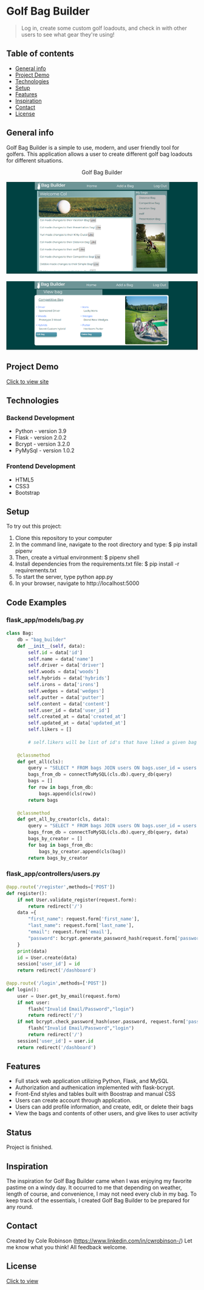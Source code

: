 # Golf Bag Builder
> Log in, create some custom golf loadouts, and check in with other users to see what gear they're using!

## Table of contents
* [General info](#general-info)
* [Project Demo](#project-demo)
* [Technologies](#technologies)
* [Setup](#setup)
* [Features](#features)
* [Inspiration](#inspiration)
* [Contact](#contact)
* [License](#license)

## General info
Golf Bag Builder is a simple to use, modern, and user friendly tool for golfers. This application allows a user to create different golf bag loadouts for different situations.

<div align="center">Golf Bag Builder</div>
<br/>
<div align="center">
<kbd>
<img src="./Capture1.PNG">
</kbd>
</div>

<br/>
<div align="center">
<kbd>
<img src="./Capture2.PNG">
</kbd>
</div>

## Project Demo
[Click to view site](http://3.12.84.195/)

## Technologies
### Backend Development
* Python - version 3.9
* Flask - version 2.0.2
* Bcrypt - version 3.2.0
* PyMySql - version 1.0.2

### Frontend Development
* HTML5
* CSS3
* Bootstrap

## Setup
To try out this project:
1. Clone this repository to your computer
2. In the command line, navigate to the root directory and type:
  $ pip install pipenv
3. Then, create a virtual environment:
  $ pipenv shell
4. Install dependencies from the requirements.txt file:
  $ pip install -r requirements.txt
6. To start the server, type python app.py
7. In your browser, navigate to http://localhost:5000

## Code Examples
### flask_app/models/bag.py
```python
class Bag:
    db = "bag_builder"
    def __init__(self, data):
        self.id = data['id']
        self.name = data['name']
        self.driver = data['driver']
        self.woods = data['woods']
        self.hybrids = data['hybrids']
        self.irons = data['irons']
        self.wedges = data['wedges']
        self.putter = data['putter']
        self.content = data['content']
        self.user_id = data['user_id']
        self.created_at = data['created_at']
        self.updated_at = data['updated_at']
        self.likers = []

        # self.likers will be list of id's that have liked a given bag

    @classmethod
    def get_all(cls):
        query = "SELECT * FROM bags JOIN users ON bags.user_id = users.id ORDER BY bags.updated_at DESC"
        bags_from_db = connectToMySQL(cls.db).query_db(query)
        bags = []
        for row in bags_from_db:
            bags.append(cls(row))
        return bags

    @classmethod
    def get_all_by_creator(cls, data):
        query = "SELECT * FROM bags JOIN users ON bags.user_id = users.id WHERE bags.user_id = %(id)s;"
        bags_from_db = connectToMySQL(cls.db).query_db(query, data)
        bags_by_creator = []
        for bag in bags_from_db:
            bags_by_creator.append(cls(bag))
        return bags_by_creator
```
### flask_app/controllers/users.py
``` python
@app.route('/register',methods=['POST'])
def register():
    if not User.validate_register(request.form):
        return redirect('/')
    data ={
        "first_name": request.form['first_name'],
        "last_name": request.form['last_name'],
        "email": request.form['email'],
        "password": bcrypt.generate_password_hash(request.form['password'])
    }
    print(data)
    id = User.create(data)
    session['user_id'] = id
    return redirect('/dashboard')

@app.route('/login',methods=['POST'])
def login():
    user = User.get_by_email(request.form)
    if not user:
        flash("Invalid Email/Password","login")
        return redirect('/')
    if not bcrypt.check_password_hash(user.password, request.form['password']):
        flash("Invalid Email/Password","login")
        return redirect('/')
    session['user_id'] = user.id
    return redirect('/dashboard')
```
## Features
* Full stack web application utilizing Python, Flask, and MySQL
* Authorization and authenication implemented with flask-bcrypt. 
* Front-End styles and tables built with Boostrap and manual CSS 
* Users can create account through application. 
* Users can add profile information, and create, edit, or delete their bags
* View the bags and contents of other users, and give likes to user activity

## Status
Project is finished.

## Inspiration
The inspiration for Golf Bag Builder came when I was enjoying my favorite pastime on a windy day. It occurred to me that depending on weather, length of course, and convenience, I may not need every club in my bag. To keep track of the essentials, I created Golf Bag Builder to be prepared for any round.

## Contact
Created by Cole Robinson (https://www.linkedin.com/in/cwrobinson-/)
Let me know what you think! All feedback welcome.

## License
[Click to view](https://github.com/Col-R/golfbag_builder/blob/master/LICENSE.md)
